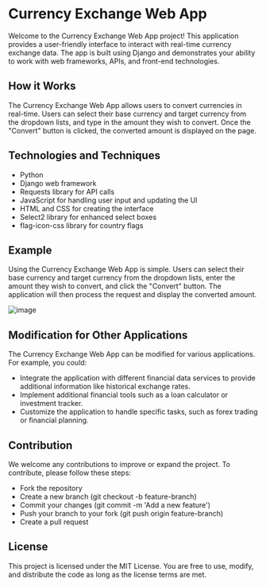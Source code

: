 Currency Exchange Web App
==========================

Welcome to the Currency Exchange Web App project! This application provides a user-friendly interface to interact with real-time currency exchange data. The app is built using Django and demonstrates your ability to work with web frameworks, APIs, and front-end technologies.

How it Works
------------

The Currency Exchange Web App allows users to convert currencies in real-time. Users can select their base currency and target currency from the dropdown lists, and type in the amount they wish to convert. Once the "Convert" button is clicked, the converted amount is displayed on the page.

Technologies and Techniques
---------------------------

- Python
- Django web framework
- Requests library for API calls
- JavaScript for handling user input and updating the UI
- HTML and CSS for creating the interface
- Select2 library for enhanced select boxes
- flag-icon-css library for country flags

Example
-------

Using the Currency Exchange Web App is simple. Users can select their base currency and target currency from the dropdown lists, enter the amount they wish to convert, and click the "Convert" button. The application will then process the request and display the converted amount.

![image](https://github.com/blacksheepaway/Currency-Converter/assets/50200471/1c5746a2-a50d-426a-a9e3-0ab3d3005426)


Modification for Other Applications
-----------------------------------

The Currency Exchange Web App can be modified for various applications. For example, you could:

- Integrate the application with different financial data services to provide additional information like historical exchange rates.
- Implement additional financial tools such as a loan calculator or investment tracker.
- Customize the application to handle specific tasks, such as forex trading or financial planning.

Contribution
------------

We welcome any contributions to improve or expand the project. To contribute, please follow these steps:

- Fork the repository
- Create a new branch (git checkout -b feature-branch)
- Commit your changes (git commit -m 'Add a new feature')
- Push your branch to your fork (git push origin feature-branch)
- Create a pull request

License
-------

This project is licensed under the MIT License. You are free to use, modify, and distribute the code as long as the license terms are met.
